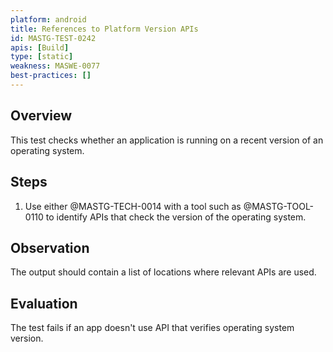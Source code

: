 ```yaml
---
platform: android
title: References to Platform Version APIs
id: MASTG-TEST-0242
apis: [Build]
type: [static]
weakness: MASWE-0077
best-practices: []
---
```


## Overview

This test checks whether an application is running on a recent version of an operating system.

## Steps

1. Use either @MASTG-TECH-0014 with a tool such as @MASTG-TOOL-0110 to identify APIs that check the version of the operating system.

## Observation

The output should contain a list of locations where relevant APIs are used.

## Evaluation

The test fails if an app doesn't use API that verifies operating system version.
